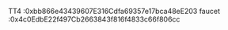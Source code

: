 TT4     :0xbb866e43439607E316Cdfa69357e17bca48eE203
faucet  :0x4c0EdbE22f497Cb2663843f816f4833c66f806cc
